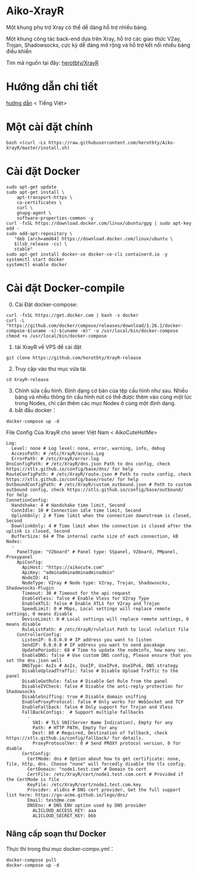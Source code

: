 # Aiko-XrayR
Một khung phụ trợ Xray có thể dễ dàng hỗ trợ nhiều bảng.

Một khung công tác back-end dựa trên Xray, hỗ trợ các giao thức V2ay, Trojan, Shadowsocks, cực kỳ dễ dàng mở rộng và hỗ trợ kết nối nhiều bảng điều khiển

Tìm mã nguồn tại đây: [herotbty/XrayR](https://github.com/herotbty/XrayR)

# Hướng dẫn chi tiết

[hướng dẫn](https://herotbty.gitbook.io/aikoxrayr/) < Tiếng Việt>

# Một cài đặt chính

```
bash <(curl -Ls https://raw.githubusercontent.com/herotbty/Aiko-XrayR/master/install.sh)
```
# Cài đặt Docker

```
sudo apt-get update
sudo apt-get install \
    apt-transport-https \
    ca-certificates \
    curl \
    gnupg-agent \
    software-properties-common -y
curl -fsSL https://download.docker.com/linux/ubuntu/gpg | sudo apt-key add -
sudo add-apt-repository \
   "deb [arch=amd64] https://download.docker.com/linux/ubuntu \
   $(lsb_release -cs) \
   stable"
sudo apt-get install docker-ce docker-ce-cli containerd.io -y
systemctl start docker
systemctl enable docker
```

# Cài đặt Docker-compile
0. Cài Đặt docker-compose: 
```
curl -fsSL https://get.docker.com | bash -s docker
curl -L "https://github.com/docker/compose/releases/download/1.26.1/docker-compose-$(uname -s)-$(uname -m)" -o /usr/local/bin/docker-compose
chmod +x /usr/local/bin/docker-compose
```
1. tải XrayR về VPS để cài đặt
 ```
 git clone https://github.com/herotbty/XrayR-release
 ```
2. Truy cập vào thư mục vừa tải
 ```
 cd XrayR-release
 ```
3. Chỉnh sửa cấu hình.
Định dạng cơ bản của tệp cấu hình như sau. Nhiều bảng và nhiều thông tin cấu hình nút có thể được thêm vào cùng một lúc trong Nodes, chỉ cần thêm các mục Nodes ở cùng một định dạng.
4. bắt đầu docker： 
```
docker-compose up -d
```
File Config Của XrayR cho sever Việt Nam < AikoCuteHotMe>
```
Log:
  Level: none # Log level: none, error, warning, info, debug 
  AccessPath: # /etc/XrayR/access.Log
  ErrorPath: # /etc/XrayR/error.log
DnsConfigPath: # /etc/XrayR/dns.json Path to dns config, check https://xtls.github.io/config/base/dns/ for help
RouteConfigPath: # /etc/XrayR/route.json # Path to route config, check https://xtls.github.io/config/base/route/ for help
OutboundConfigPath: # /etc/XrayR/custom_outbound.json # Path to custom outbound config, check https://xtls.github.io/config/base/outbound/ for help
ConnetionConfig:
  Handshake: 4 # Handshake time limit, Second
  ConnIdle: 10 # Connection idle time limit, Second
  UplinkOnly: 2 # Time limit when the connection downstream is closed, Second
  DownlinkOnly: 4 # Time limit when the connection is closed after the uplink is closed, Second
  BufferSize: 64 # The internal cache size of each connection, kB 
Nodes:
  -
    PanelType: "V2board" # Panel type: SSpanel, V2board, PMpanel, Proxypanel
    ApiConfig:
      ApiHost: "https://aikocute.com"
      ApiKey: "adminadminadminadminadmin"
      NodeID: 41
      NodeType: V2ray # Node type: V2ray, Trojan, Shadowsocks, Shadowsocks-Plugin
      Timeout: 30 # Timeout for the api request
      EnableVless: false # Enable Vless for V2ray Type
      EnableXTLS: false # Enable XTLS for V2ray and Trojan
      SpeedLimit: 0 # Mbps, Local settings will replace remote settings, 0 means disable
      DeviceLimit: 0 # Local settings will replace remote settings, 0 means disable
      RuleListPath: # /etc/XrayR/rulelist Path to local rulelist file
    ControllerConfig:
      ListenIP: 0.0.0.0 # IP address you want to listen
      SendIP: 0.0.0.0 # IP address you want to send pacakage
      UpdatePeriodic: 60 # Time to update the nodeinfo, how many sec.
      EnableDNS: false # Use custom DNS config, Please ensure that you set the dns.json well
      DNSType: AsIs # AsIs, UseIP, UseIPv4, UseIPv6, DNS strategy
      DisableUploadTraffic: false # Disable Upload Traffic to the panel
      DisableGetRule: false # Disable Get Rule from the panel
      DisableIVCheck: false # Disable the anti-reply protection for Shadowsocks
      DisableSniffing: true # Disable domain sniffing 
      EnableProxyProtocol: false # Only works for WebSocket and TCP
      EnableFallback: false # Only support for Trojan and Vless
      FallBackConfigs:  # Support multiple fallbacks
        -
          SNI: # TLS SNI(Server Name Indication), Empty for any
          Path: # HTTP PATH, Empty for any
          Dest: 80 # Required, Destination of fallback, check https://xtls.github.io/config/fallback/ for details.
          ProxyProtocolVer: 0 # Send PROXY protocol version, 0 for dsable
      CertConfig:
        CertMode: dns # Option about how to get certificate: none, file, http, dns. Choose "none" will forcedly disable the tls config.
        CertDomain: "node1.test.com" # Domain to cert
        CertFile: /etc/XrayR/cert/node1.test.com.cert # Provided if the CertMode is file
        KeyFile: /etc/XrayR/cert/node1.test.com.key
        Provider: alidns # DNS cert provider, Get the full support list here: https://go-acme.github.io/lego/dns/
        Email: test@me.com
        DNSEnv: # DNS ENV option used by DNS provider
          ALICLOUD_ACCESS_KEY: aaa
          ALICLOUD_SECRET_KEY: bbb
```

## Nâng cấp soạn thư Docker
Thực thi trong thư mục docker-compo.yml：
```
docker-compose pull
docker-compose up -d
```
